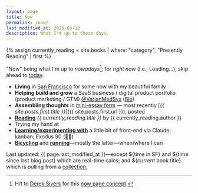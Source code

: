 ```yaml
---
layout: page
title: Now
permalink: /now/
last_modified_at: 2025-03-12
description: What I'm up to these days.
---
```

<div id="postDate" data-post-date="{{ site.posts.first.date | date: '%Y-%m-%dT%H:%M:%SZ' }}"></div>
{% assign currently_reading = site.books | where: "category", "Presently Reading" | first %}

<script src="/assets/js/timediff.js"></script>
<script src="/assets/js/current-date.js"></script>

"Now" being what I'm up to *nowadays*[^1]; for *right now* (i.e., <span id="current-date">Loading...</span>), skip ahead to [today](/today/).

[^1]: H/t to <a href="https://sive.rs/" target="_blank">Derek Sivers</a> for this <a href="https://nownownow.com/about" target="_blank">now page concept</a>.

- **Living** in [San Francisco](/sf/) for some <span id="TimeinSF"></span> now with my beautiful family
- **Helping build and grow** a SaaS business / digital product portfolio (product marketing / GTM) [@VarianMedSys](https://x.com/VarianMedSys) ([Bio](/bio/))
- **Assembling thoughts** in [mini-essay form](/posts/) — most recently [*{{ site.posts.first.title }}*]({{ site.posts.first.url }}), posted <span id="timeDifferenceInline"></span>
- **[Reading](/books/)** *{{ currently_reading.title }}* by {{ currently_reading.author }}
- Trying my hand at 
- **[Learning/experimenting with](/learning/)** a little bit of front-end via Claude; kanban; Exodus 90 (🥶🚿)
- **[Bicycling](/cycling/)** and **[running](/running/)**—mostly the latter—when/where I can

<span class="muted small">Last updated: {{ page.last_modified_at }}—except ${time in SF} and ${time since last blog post} which are real-time calcs; and ${current book title} which is pulling from a </span><a class="muted small" href="https://jekyllrb.com/docs/collections/" target="_blank">collection.</a>